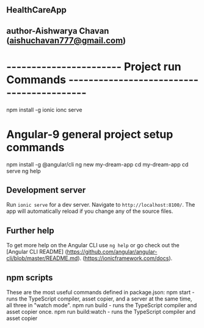 ## HealthCareApp
## author-Aishwarya Chavan (aishuchavan777@gmail.com)
# -----------------------  Project run Commands ------------------------------------------
 npm install -g ionic
 ionc serve

# Angular-9 general project setup commands

npm install -g @angular/cli
ng new my-dream-app
cd my-dream-app
cd serve
ng help

## Development server

Run `ionic serve` for a dev server. Navigate to `http://localhost:8100/`. 
The app will automatically reload if you change any of the source files.


## Further help

To get more help on the Angular CLI use `ng help` or go check out the [Angular CLI README]
(https://github.com/angular/angular-cli/blob/master/README.md).
(https://ionicframework.com/docs).


## npm scripts
These are the most useful commands defined in package.json:
npm start - runs the TypeScript compiler, asset copier, and a server at the same time, all three in "watch mode".
npm run build - runs the TypeScript compiler and asset copier once.
npm run build:watch - runs the TypeScript compiler and asset copier 